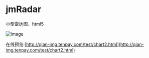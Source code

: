# jmRadar
小型雷达图，html5

![image](https://github.com/jiamao/jmRadar/blob/master/radar.png?raw=true)

在线预览:[http://qian-img.tenpay.com/test/chart2.html](http://qian-img.tenpay.com/test/chart2.html)

